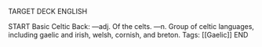 TARGET DECK
ENGLISH

START
Basic
Celtic
Back: —adj. Of the celts. —n. Group of celtic languages, including gaelic and irish, welsh, cornish, and breton.
Tags: [[Gaelic]]
END
